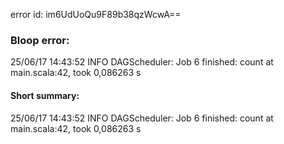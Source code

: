 error id: im6UdUoQu9F89b38qzWcwA==
### Bloop error:

25/06/17 14:43:52 INFO DAGScheduler: Job 6 finished: count at main.scala:42, took 0,086263 s
#### Short summary: 

25/06/17 14:43:52 INFO DAGScheduler: Job 6 finished: count at main.scala:42, took 0,086263 s